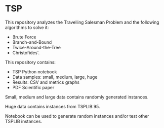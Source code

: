 # TSP

This repository analyzes the Travelling Salesman Problem and the following algorithms to solve it:

- Brute Force
- Branch-and-Bound
- Twice-Around-the-Tree
- Christofides'.

This repository contains:

- TSP Python notebook
- Data samples: small, medium, large, huge
- Results: CSV and metrics graphs
- PDF Scientific paper

Small, medium and large data contains randomly generated instances.

Huge data contains instances from TSPLIB 95.

Notebook can be used to generate random instances and/or test other TSPLIB instances.
